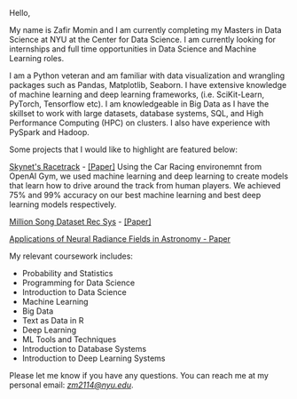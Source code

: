 Hello,

My name is Zafir Momin and I am currently completing my Masters in Data Science at NYU at the Center for Data Science. I am currently looking for internships and full time opportunities in Data Science and Machine Learning roles. 

I am a Python veteran and am familiar with data visualization and wrangling packages such as Pandas, Matplotlib, Seaborn. I have extensive knowledge of machine learning and deep learning frameworks, (i.e. SciKit-Learn, PyTorch, Tensorflow etc). I am knowledgeable in Big Data as I have the skillset to work with large datasets, database systems, SQL, and High Performance Computing (HPC) on clusters. I also have experience with PySpark and Hadoop.

Some projects that I would like to highlight are featured below:

[Skynet's Racetrack](https://github.com/Z-Momin/IDS---Final-Project) - [[Paper]](https://github.com/Z-Momin/IDS---Final-Project/blob/master/IDSFinalPaper.pdf)
  Using the Car Racing environemnt from OpenAI Gym, we used machine learning and deep learning to create models that learn how to drive around the track from human players. We achieved 75% and 99% accuracy on our best machine learning and best deep learning models respectively.  

[Million Song Dataset Rec Sys](https://github.com/Z-Momin/MSD-RecSys) - [[Paper]](https://github.com/Z-Momin/MSD-RecSys/blob/main/FinalReport.pdf)

[Applications of Neural Radiance Fields in Astronomy - Paper](https://github.com/Z-Momin/Capstone/blob/main/FinalReport.pdf)

My relevant coursework includes:
- Probability and Statistics
- Programming for Data Science
- Introduction to Data Science
- Machine Learning
- Big Data
- Text as Data in R
- Deep Learning
- ML Tools and Techniques
- Introduction to Database Systems
- Introduction to Deep Learning Systems

Please let me know if you have any questions. You can reach me at my personal email: *zm2114@nyu.edu*. 

<!---
Z-Momin/Z-Momin is a ✨ special ✨ repository because its `README.md` (this file) appears on your GitHub profile.
You can click the Preview link to take a look at your changes.
--->
